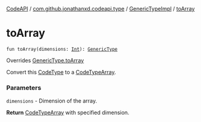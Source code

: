 [CodeAPI](../../index.md) / [com.github.jonathanxd.codeapi.type](../index.md) / [GenericTypeImpl](index.md) / [toArray](.)

# toArray

`fun toArray(dimensions: `[`Int`](https://kotlinlang.org/api/latest/jvm/stdlib/kotlin/-int/index.html)`): `[`GenericType`](../-generic-type/index.md)

Overrides [GenericType.toArray](../-generic-type/to-array.md)

Convert this [CodeType](../-code-type/index.md) to a [CodeTypeArray](#).

### Parameters

`dimensions` - Dimension of the array.

**Return**
[CodeTypeArray](#) with specified dimension.

